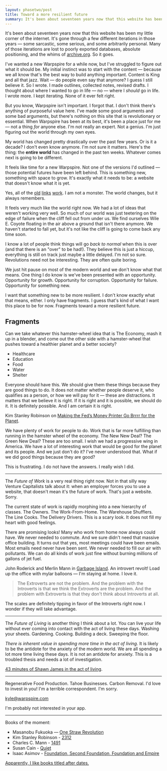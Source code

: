 ```yaml
---
layout: phasetwo/post
title: Toward a more resilient future
summary: It's been about seventeen years now that this website has been my little corner of the internet. It's gone through a few different iterations in those years — some sarcastic, some serious, and some arbitrarily personal. Many of those iterations are lost to poorly exported databases, absolute positioning, and the whims of archive.org. So it goes.
---
```


It's been about seventeen years now that this website has been my little corner of the internet. It's gone through a few different iterations in those years — some sarcastic, some serious, and some arbitrarily personal. Many of those iterations are lost to poorly exported databases, absolute positioning, and the whims of [archive.org](https://archive.org). So it goes.

I've wanted a new Warpspire for a while now, but I've struggled to figure out what it should be. My initial instinct was to start with the content — because we all know that's the best way to build anything important. Content is King and all that jazz. Wait — do people even say that anymore? I guess I still believe it. So I wrote. I made outlines, collected notes, revised drafts. I thought about where I wanted to go in life — no — where I _should_ go in life. I wrote more. I kept iterating. None of it ever felt right.

But you know, Warpspire isn't important. I forgot that. I don't think there's anything of purposeful value here. I've made some good arguments and some bad arguments, but there's nothing on this site that is revolutionary or essential. When Warpspire has been at its best, it's been a place just for me — not a thing _for_ anyone else. I'm not really an expert. Not a genius. I'm just figuring out the world through my own eyes.

My world has changed pretty drastically over the past few years. Or is it a decade? I don't even know anymore. I'm not sure it matters. Here's the thing: the **entire world** has changed in the past ten weeks. Whatever comes next is going to be different.

It feels like time for a new Warpspire. Not one of the versions I'd outlined — those potential futures have been left behind. This is something new, something with space to grow. It's exactly what it needs to be: a website that doesn't know what it is yet.

Yes, all of the [old](/proxima) [links](/posts/product) [work](/posts/next). I am not a monster. The world changes, but it always remembers.

It feels very much like the world right now. We had a lot of ideas that weren't working very well. So much of our world was just teetering on the edge of failure when the cliff fell out from under us. We find ourselves Wile E. Coyote floating in the air above a ground that isn't there anymore. We haven't started to fall yet, but it's not like the cliff is going to come back any time soon.

I know a lot of people think things will go _back to normal_ when this is over (and that there is an "over" to be had!). They believe this is just a hiccup, everything is still on track just maybe a little delayed. I'm not so sure. Revolutions need not be interesting. They are often quite boring.

We just hit pause on most of the modern world and we don't know what that means. One thing I do know is we've been presented with an opportunity. Opportunity for growth. Opportunity for corruption. Opportunity for failure. Opportunity for something new.

I want that something new to be more resilient. I don't know exactly what that means, either. I only have fragments. I guess that's kind of what I want this place to be for now. Fragments toward a more resilient future.

## Fragments

Can we take whatever this hamster-wheel idea that is The Economy, mash it up in a blender, and come out the other side with a hamster-wheel that pushes toward a healthier planet and a better society?

- Healthcare
- Education
- Food
- Water
- Shelter

Everyone should have this. We should give them these things because they are good things to do. It does not matter whether people deserve it, who qualifies as a person, or how we will pay for it — these are distractions. It matters that we believe it is right. If it is right and it is possible, we should do it. It is definitely possible. And I am certain it is right.

Kim Stanley Robinson on [Making the Fed’s Money Printer Go Brrrr for the Planet](https://www.bloomberg.com/news/features/2020-04-22/kim-stanley-robinson-let-the-fed-print-money-for-the-planet).

We have plenty of work for people to do. Work that is far more fulfilling than running in the hamster wheel of the economy. The New New Deal? The Green New Deal? These are too small. I wish we had a progressive wing in America. We have a lot of interesting work that would be good for the planet and its people. And we just don't do it? I've never understood that. What if we did good things because they are good?

This is frustrating. I do not have the answers. I really wish I did.

---

The _Future of Work_ is a very real thing right now. Not in that silly way Venture Capitalists talk about it: when an employer forces you to use a website, that doesn't mean it's the future of work. That's just a website. Sorry.

The current state of work is rapidly morphing into a new hierarchy of classes. The Owners. The Work-From-Home. The Warehouse Shufflers. The Line Cooks. The Delivery Drivers. This is a scary look. It does not fill my heart with good feelings.

There are promising looks! Many who work from home now always could have. We never needed to commute. And we sure didn't need that massive office building. It turns out that yes, most meetings could have been emails. Most emails need never have been sent. We never needed to fill our air with pollutants. We can do all kinds of work just fine without burning millions of gallons of jet fuel.

John Roderick and Merlin Mann in [Garbage Island](http://www.merlinmann.com/roderick/ep-379-garbage-island.html). An introvert revolt! Load up the office with mylar balloons — I'm staying at home. I love it.

> The Extroverts are not the problem. And the problem with the Introverts is that we think the Extroverts are the problem. And the problem with Extroverts is that they don't think about Introverts at all.

The scales are definitely tipping in favor of the Introverts right now. I wonder if they will take advantage.

---

The _Future of Living_ is another thing I think about a lot. You can live your life without ever coming into contact with the act of living these days. Washing your sheets. Gardening. Cooking. Building a deck. Sweeping the floor.

_There is inherent value in spending more time in the act of living._ It is likely to be the antidote for the anxiety of the modern world. We are all spending a lot more time living these days. It is not an antidote for anxiety. This is a troubled thesis and needs a lot of investigation.

[43 minutes of Shawn James in the act of living](https://www.youtube.com/watch?v=zMD6m_ySVBg).

---

Regenerative Food Production. Tahoe Businesses. Carbon Removal. I'd love to invest in you! I'm a terrible correspondent. I'm sorry.

<kyle@warpspire.com>

I'm probably not interested in your app.

---

Books of the moment:

- Masanobu Fukuoka — <u>One Straw Revolution</u>
- Kim Stanley Robinson - <u>2312</u>
- Charles C. Mann - <u>1491</u>
- Susan Cain - <u>Quiet</u>
- Isaac Asimov - <u>Foundation, <u>Second Foundation</u>, <u>Foundation and Empire</u>

Apparently, I like books titled after dates.
